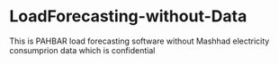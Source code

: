 # LoadForecasting-without-Data
This is PAHBAR load forecasting software without Mashhad electricity consumprion data which is confidential
